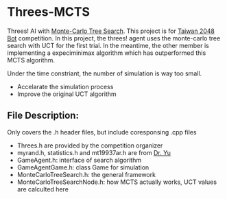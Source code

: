 Threes-MCTS
===========

Threes! AI with [Monte-Carlo Tree Search]. 
This project is for [Taiwan 2048 Bot] competition.
In this project, the threes! agent uses the monte-carlo tree search with UCT for the first trial.
In the meantime, the other member is implementing a expeciminimax algorithm which has outperformed this MCTS algorithm.

Under the time constriant, the number of simulation is way too small. 
  * Accelarate the simulation process
  * Improve the original UCT algorithm



File Description: 
----
Only covers the .h header files, but include coresponsing .cpp files 

  - Threes.h are provided by the competition organizer
  - myrand.h, statistics.h and mt19937ar.h are from [Dr. Yu]
  - GameAgent.h: interface of search algorithm
  - GameAgentGame.h: class Game for simulation
  - MonteCarloTreeSearch.h: the general framework 
  - MonteCarloTreeSearchNode.h: how MCTS actually works, UCT values are calculted here
  


[Monte-Carlo Tree Search]: http://en.wikipedia.org/wiki/Monte-Carlo_tree_search
[Taiwan 2048 Bot]: http://2048-botcontest.twbbs.org
[Dr. Yu]: http://teilab.ee.ntu.edu.tw
